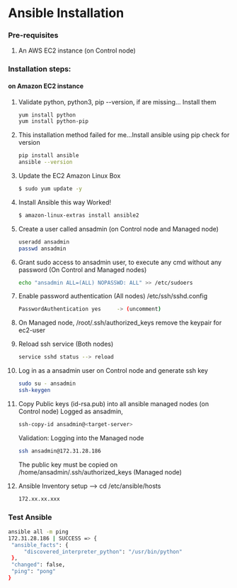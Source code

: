 # Ansible Installation

### Pre-requisites

1. An AWS EC2 instance (on Control node)

### Installation steps:
#### on Amazon EC2 instance

1. Validate python, python3, pip --version, if are missing... Install them
   ```sh
   yum install python
   yum install python-pip
   ```
1. This installation method failed for me...Install ansible using pip check for version 
    ```sh
    pip install ansible
   ansible --version
   ```
1. Update the EC2 Amazon Linux Box
    ```sh
    $ sudo yum update -y 
    ```
    
1. Install Ansible this way Worked!
    ```sh
    $ amazon-linux-extras install ansible2
    ```

1. Create a user called ansadmin (on Control node and Managed node)  
   ```sh
   useradd ansadmin
   passwd ansadmin
   ```
1. Grant sudo access to ansadmin user, to execute any cmd without any password (On Control and Managed nodes) 
   ```sh
   echo "ansadmin ALL=(ALL) NOPASSWD: ALL" >> /etc/sudoers
   ```

1. Enable password authentication (All nodes) /etc/ssh/sshd.config
   ```sh
   PasswordAuthentication yes     -> (uncomment)

1. On Managed node, /root/.ssh/authorized_keys remove the keypair for ec2-user 


1. Reload ssh service (Both nodes)
    ```sh
    service sshd status --> reload
    ```
   
1. Log in as a ansadmin user on Control node and generate ssh key 
   ```sh 
   sudo su - ansadmin
   ssh-keygen
   ```
   
1. Copy Public keys (id-rsa.pub) into all ansible managed nodes (on Control node) Logged as ansadmin,
   ```sh 
   ssh-copy-id ansadmin@<target-server>
   ```
   Validation: Logging into the Managed node
   ```sh
   ssh ansadmin@172.31.28.186
   ```
   The public key must be copied on /home/ansadmin/.ssh/authorized_keys (Managed node)
   
1. Ansible Inventory setup  --> cd /etc/ansible/hosts
   ```sh
   172.xx.xx.xxx

### Test Ansible 
   ```sh 
   ansible all -m ping
   172.31.28.186 | SUCCESS => {
    "ansible_facts": {
        "discovered_interpreter_python": "/usr/bin/python"
    }, 
    "changed": false, 
    "ping": "pong"
   }
   ```

   
